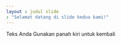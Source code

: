 ```yaml
---
layout : judul slide
: "Selamat datang di slide kedua kami!"
---
```

Teks Anda
Gunakan panah kiri untuk kembali
